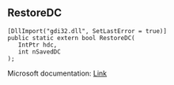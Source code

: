 ## RestoreDC

```
[DllImport("gdi32.dll", SetLastError = true)]
public static extern bool RestoreDC(
   IntPtr hdc,
   int nSavedDC
);
```

Microsoft documentation: [Link](https://docs.microsoft.com/en-us/windows/win32/api/wingdi/nf-wingdi-restoredc)
